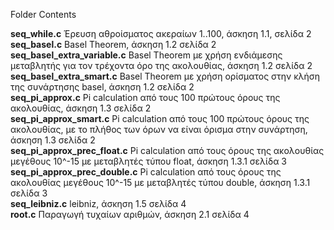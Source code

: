 Folder Contents

<b>seq_while.c</b> Έρευση αθροίσματος ακεραίων 1..100, άσκηση 1.1, σελίδα 2<br>
<b>seq_basel.c</b> Basel Theorem, άσκηση 1.2 σελίδα 2<br>
<b>seq_basel_extra_variable.c</b> Basel Theorem με χρήση ενδιάμεσης μεταβλητής για τον τρέχοντα όρο της ακολουθίας, άσκηση 1.2 σελίδα 2<br>
<b>seq_basel_extra_smart.c</b> Basel Theorem με χρήση ορίσματος στην κλήση της συνάρτησης basel, άσκηση 1.2 σελίδα 2<br>
<b>seq_pi_approx.c</b> Pi calculation από τους 100 πρώτους όρους της ακολουθίας,  άσκηση 1.3 σελίδα 2<br>
<b>seq_pi_approx_smart.c</b> Pi calculation από τους 100 πρώτους όρους της ακολουθίας, με το πλήθος των όρων να είναι όρισμα στην συνάρτηση,  άσκηση 1.3 σελίδα 2<br>
<b>seq_pi_approx_prec_float.c</b> Pi calculation από τους όρους της ακολουθίας μεγέθους 10^-15 με μεταβλητές τύπου float,  άσκηση 1.3.1 σελίδα 3<br>
<b>seq_pi_approx_prec_double.c</b> Pi calculation από τους όρους της ακολουθίας μεγέθους 10^-15 με μεταβλητές τύπου double,  άσκηση 1.3.1 σελίδα 3<br>
<b>seq_leibniz.c</b> leibniz,  άσκηση 1.5 σελίδα 4<br>
<b>root.c</b> Παραγωγή τυχαίων αριθμών,  άσκηση 2.1 σελίδα 4<br>


